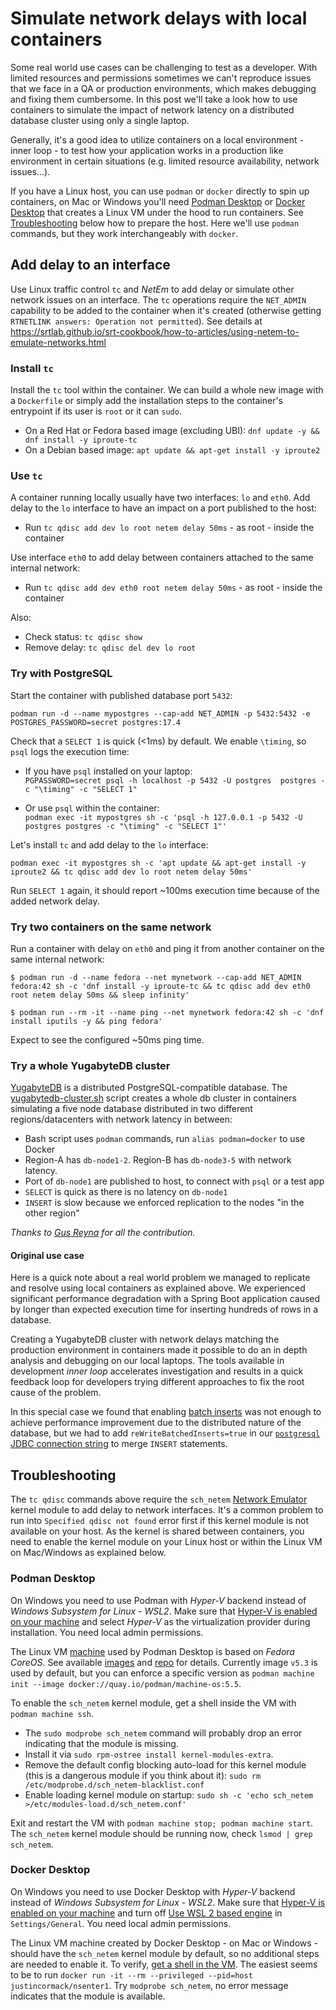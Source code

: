 Simulate network delays with local containers
=============================================

Some real world use cases can be challenging to test as a developer. With limited resources and permissions sometimes we can't reproduce issues that we face in a QA or production environments, which makes debugging and fixing them cumbersome. In this post we'll take a look how to use containers to simulate the impact of network latency on a distributed database cluster using only a single laptop.

Generally, it's a good idea to utilize containers on a local environment - inner loop - to test how your application works in a production like environment in certain situations (e.g. limited resource availability, network issues...).

If you have a Linux host, you can use `podman` or `docker` directly to spin up containers, on Mac or Windows you'll need [Podman Desktop](https://podman-desktop.io/) or [Docker Desktop](https://www.docker.com/products/docker-desktop/) that creates a Linux VM under the hood to run containers. See [Troubleshooting](#troubleshooting) below how to prepare the host. Here we'll use `podman` commands, but they work interchangeably with `docker`.


## Add delay to an interface

Use Linux traffic control `tc` and _NetEm_ to add delay or simulate other network issues on an interface. The `tc` operations require the `NET_ADMIN` capability to be added to the container when it's created (otherwise getting `RTNETLINK answers: Operation not permitted`). See details at https://srtlab.github.io/srt-cookbook/how-to-articles/using-netem-to-emulate-networks.html

### Install `tc`
Install the `tc` tool within the container. We can build a whole new image with a `Dockerfile` or simply add the installation steps to the container's entrypoint if its user is `root` or it can `sudo`.
* On a Red Hat or Fedora based image (excluding UBI): `dnf update -y && dnf install -y iproute-tc`
* On a Debian based image: `apt update && apt-get install -y iproute2`

### Use `tc`
A container running locally usually have two interfaces: `lo` and `eth0`. Add delay to the `lo` interface to have an impact on a port published to the host:
* Run `tc qdisc add dev lo root netem delay 50ms` - as root - inside the container

Use interface `eth0` to add delay between containers attached to the same internal network:
* Run `tc qdisc add dev eth0 root netem delay 50ms` - as root - inside the container

Also:
* Check status: `tc qdisc show`
* Remove delay: `tc qdisc del dev lo root`

### Try with PostgreSQL

Start the container with published database port `5432`:

`podman run -d --name mypostgres --cap-add NET_ADMIN -p 5432:5432 -e POSTGRES_PASSWORD=secret postgres:17.4`

Check that a `SELECT 1` is quick (<1ms) by default. We enable `\timing`, so `psql` logs the execution time:

* If you have `psql` installed on your laptop:<br>
`PGPASSWORD=secret psql -h localhost -p 5432 -U postgres  postgres -c "\timing" -c "SELECT 1"`

* Or use `psql` within the container:<br>
`podman exec -it mypostgres sh -c 'psql -h 127.0.0.1 -p 5432 -U postgres postgres -c "\timing" -c "SELECT 1"'`

Let's install `tc` and add delay to the `lo` interface:

`podman exec -it mypostgres sh -c 'apt update && apt-get install -y iproute2 && tc qdisc add dev lo root netem delay 50ms'`

Run `SELECT 1` again, it should report ~100ms execution time because of the added network delay. 

### Try two containers on the same network

Run a container with delay on `eth0` and ping it from another container on the same internal network:

```
$ podman run -d --name fedora --net mynetwork --cap-add NET_ADMIN fedora:42 sh -c 'dnf install -y iproute-tc && tc qdisc add dev eth0 root netem delay 50ms && sleep infinity'

$ podman run --rm -it --name ping --net mynetwork fedora:42 sh -c 'dnf install iputils -y && ping fedora'
```
Expect to see the configured ~50ms ping time.

### Try a whole YugabyteDB cluster

[YugabyteDB](https://www.yugabyte.com/) is a distributed PostgreSQL-compatible database. The [yugabytedb-cluster.sh](yugabytedb-cluster.sh) script creates a whole db cluster in containers simulating a five node database distributed in two different regions/datacenters with network latency in between:
* Bash script uses `podman` commands, run `alias podman=docker` to use Docker 
* Region-A has `db-node1-2`. Region-B has `db-node3-5` with network latency.
* Port of `db-node1` are published to host, to connect with `psql` or a test app
* `SELECT` is quick as there is no latency on `db-node1`
* `INSERT` is slow because we enforced replication to the nodes "in the other region"

_Thanks to [Gus Reyna](https://github.com/gr-yb) for all the contribution._

#### Original use case

Here is a quick note about a real world problem we managed to replicate and resolve using local containers as explained above. We experienced significant performance degradation with a Spring Boot application caused by longer than expected execution time for inserting hundreds of rows in a database.

Creating a YugabyteDB cluster with network delays matching the production environment in containers made it possible to do an in depth analysis and debugging on our local laptops. The tools available in development _inner loop_ accelerates investigation and results in a quick feedback loop for developers trying different approaches to fix the root cause of the problem.

In this special case we found that enabling [batch inserts](https://www.baeldung.com/spring-data-jpa-batch-inserts) was not enough to achieve performance improvement due to the distributed nature of the database, but we had to add `reWriteBatchedInserts=true` in our [`postgresql` JDBC connection string](https://jdbc.postgresql.org/documentation/use/#connection-parameters) to merge `INSERT` statements.


## <a name="troubleshooting">Troubleshooting</a>

The `tc qdisc` commands above require the `sch_netem` [Network Emulator](https://man7.org/linux/man-pages/man8/tc-netem.8.html) kernel module to add delay to network interfaces. It's a common problem to run into `Specified qdisc not found` error first if this kernel module is not available on your host. As the kernel is shared between containers, you need to enable the kernel module on your Linux host or within the Linux VM on Mac/Windows as explained below.

### Podman Desktop

On Windows you need to use Podman with _Hyper-V_ backend instead of _Windows Subsystem for Linux - WSL2_. Make sure that [Hyper-V is enabled on your machine](https://learn.microsoft.com/en-us/windows-server/virtualization/hyper-v/get-started/install-hyper-v?pivots=windows) and select _Hyper-V_ as the virtualization provider during installation. You need local admin permissions.

The Linux VM [machine](https://github.com/containers/podman-machine-os/tree/main) used by Podman Desktop is based on _Fedora CoreOS_. See available [images](https://quay.io/repository/podman/machine-os?tab=tags) and [repo](https://github.com/containers/podman-machine-os/tree/main) for details. Currently image `v5.3` is used by default, but you can enforce a specific version as `podman machine init --image docker://quay.io/podman/machine-os:5.5`.

To enable the `sch_netem` kernel module, get a shell inside the VM with `podman machine ssh`. 
* The `sudo modprobe sch_netem` command will probably drop an error indicating that the module is missing. 
* Install it via `sudo rpm-ostree install kernel-modules-extra`.
* Remove the default config blocking auto-load for this kernel module (this is a dangerous module if you think about it): `sudo rm /etc/modprobe.d/sch_netem-blacklist.conf`
* Enable loading kernel module on startup: `sudo sh -c 'echo sch_netem >/etc/modules-load.d/sch_netem.conf'`

Exit and restart the VM with `podman machine stop; podman machine start`. The `sch_netem` kernel module should be running now, check `lsmod | grep sch_netem`.

### Docker Desktop

On Windows you need to use Docker Desktop with _Hyper-V_ backend instead of _Windows Subsystem for Linux - WSL2_. Make sure that [Hyper-V is enabled on your machine](https://learn.microsoft.com/en-us/windows-server/virtualization/hyper-v/get-started/install-hyper-v?pivots=windows) and turn off [Use WSL 2 based engine](https://docs.docker.com/desktop/features/wsl/) in `Settings/General`. You need local admin permissions.

The Linux VM machine created by Docker Desktop - on Mac or Windows - should have the `sch_netem` kernel module by default, so no additional steps are needed to enable it. To verify, [get a shell in the VM](https://gist.github.com/BretFisher/5e1a0c7bcca4c735e716abf62afad389). The easiest seems to be to run `docker run -it --rm --privileged --pid=host justincormack/nsenter1`. Try `modprobe sch_netem`, no error message indicates that the module is available.